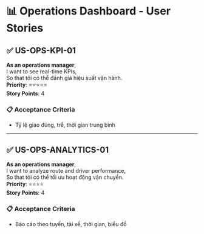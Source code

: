 # 📊 Operations Dashboard - User Stories

## ✅ US-OPS-KPI-01

**As an operations manager**,  
I want to see real-time KPIs,  
So that tôi có thể đánh giá hiệu suất vận hành.  
**Priority**: ⭐⭐⭐⭐⭐  
**Story Points**: 4

### 📋 Acceptance Criteria

- Tỷ lệ giao đúng, trễ, thời gian trung bình

---

## ✅ US-OPS-ANALYTICS-01

**As an operations manager**,  
I want to analyze route and driver performance,  
So that tôi có thể tối ưu hoạt động vận chuyển.  
**Priority**: ⭐⭐⭐⭐  
**Story Points**: 4

### 📋 Acceptance Criteria

- Báo cáo theo tuyến, tài xế, thời gian, biểu đồ
